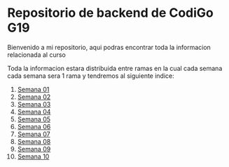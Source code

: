 # Repositorio de backend de CodiGo G19

Bienvenido a mi repositorio, aqui podras encontrar
toda la informacion relacionada al curso

Toda la informacion estara distribuida entre
ramas en la cual cada semana cada semana sera 1 rama y
tendremos al siguiente indice:

1. [Semana 01](https://www.google.com)
2. [Semana 02]()
3. [Semana 03]()
4. [Semana 04]()
5. [Semana 05]()
6. [Semana 06]()
7. [Semana 07]()
8. [Semana 08]()
9. [Semana 09]()
10. [Semana 10]()
